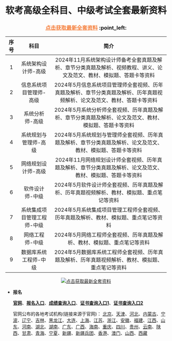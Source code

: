 # 软考高级全科目、中级考试全套最新资料

<h3 align="center"><a href="https://fchxxn.com/exam" target="_blank" style="color:#f5803e">点击获取最新全套资料</a> :point_left: </h3>

| 序号 |             科目            |                                                            简介                                                           |
|:----:|:---------------------------:|:-------------------------------------------------------------------------------------------------------------------------:|
|   1  |     系统架构设计师-高级     |     2024年11月系统架构设计师备考全套真题及解析、章节分类真题及解析、视频教程、讲义、论文及范文、教材、模拟题、答题卡等资料    |
|   2  |   信息系统项目管理师-高级   | 2024年5月信息系统项目管理师全套视频、历年真题及解析、章节分类真题及解析、历年真题视频解析、论文及范文、教材、答题卡等资料 |
|   3  |       系统分析师-高级       |          2024年5月系统分析师全套视频、历年真题及解析、章节分类真题及解析、论文及范文、教材、模拟题、答题卡等资料          |
|   4  |    系统规划与管理师-高级    |       2024年5月系统规划与管理师全套视频、历年真题及解析、章节分类真题及解析、论文及范文、教材、模拟题、答题卡等资料       |
|   5  |     网络规划设计师-高级     |          2024年11月网络规划设计师全套视频、历年真题及解析、章节分类真题及解析、论文及范文、教材、模拟题、答题卡等资料         |
|   6  |       软件设计师-中级       |                2024年5月软件设计师全套视频、历年真题及解析、历年真题视频解析、教材、模拟题、重点笔记等资料                |
|   7  | 系统集成项目管理工程师-中级 |                   2024年5月系统集成项目管理工程师全套视频、历年真题及解析、教材、模拟题、重点笔记等资料                   |
|   8  |       网络工程师-中级       |                         2024年5月网络工程师全套视频、历年真题及解析、教材、模拟题、重点笔记等资料                         |
|   9  |    数据库系统工程师-中级    |             2024年5月数据库系统工程师全套视频、历年真题及解析、历年真题视频解析、教材、模拟题、重点笔记等资料             |



<div align="center">
     <a href="https://fchxxn.com/exam/"><img src="https://raw.githubusercontent.com/xxlllq/ruankao_exam/master/img/list.png" title="点击获取最新全套资料"/></a>
</div>


- **报名**
 
  [**官网**](https://www.ruankao.org.cn/)、[**报名入口**](https://bm.ruankao.org.cn/sign/welcome)、[**成绩查询入口**](https://query.ruankao.org.cn/score/main)、[**证书查询入口1**](https://query.ruankao.org.cn/certificate/main)、[**证书查询入口2**](http://www.cpta.com.cn/certQuery.html)
  
  官网公布的各地考试机构(链接来源于官网)：
  [北京](http://rsj.beijing.gov.cn/ywsite/bjpta/)、[天津](http://www.tjeihr.org.cn)、[河北](http://www.hebpta.com.cn)、[内蒙古](http://www.impta.com/)、[宁波](http://www.nbrkb.net)、[辽宁](http://www.lnitec.com)、[吉林](http://www.jlzkb.com/)、[黑龙江](http://www.hljrsks.org.cn/)、[大连](http://www.dlrkb.com)、[上海](http://rsj.sh.gov.cn/xxzsp/ksy/index801.jsp)、[江苏](http://www.jsiteec.org)、[浙江](http://www.zjrjks.org/)、[安徽](http://www.apta.gov.cn/)、[福建](http://gxt.fujian.gov.cn/xw/ztjj/rmzt/fjrkzl/)、[江西](http://www.itetc.org/)、[山东](http://hrss.shandong.gov.cn/rsks/)、[河南](http://www.chniee.org.cn/)、[湖北](http://www.hbsoft.net/)、[湖南](http://www.hniec.org/)、[广东](http://rsks.gd.gov.cn/)、[广西](http://www.gxpta.com.cn/)、[海南](http://hrss.hainan.gov.cn/hnjy)、[重庆](http://cqitrk.jjxxw.cq.gov.cn/main/index.html)、[四川](http://202.61.89.231/index.aspx)、[贵州](http://zgks.xxzx.guizhou.gov.cn/)、[云南](http://www.ynxr.com/)、[陕西](http://www.shaanxirk.com)、[甘肃](http://ks.rst.gansu.gov.cn/ncms/index.shtml)、[青海](http://www.qhpta.com)、[宁夏](http://www.nxpta.com/)、[新疆](http://www.xjctc.net/)、[新疆兵团](http://btpta.xjbt.gov.cn/)、[香港](http://www.apec.org.hk/)、[澳门](http://cms.cpttm.org.mo)、[山西](#)、[西藏](#)
